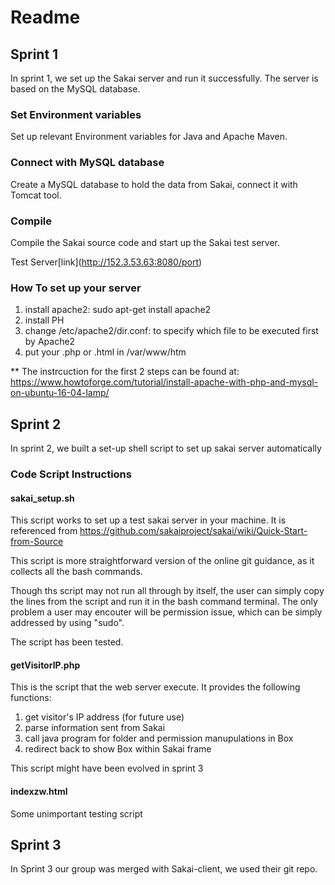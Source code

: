 # Readme
## Sprint 1
In sprint 1, we set up the Sakai server and run it successfully.
The server is based on the MySQL database. 
 
 
### Set Environment variables
 Set up relevant Environment variables for Java and Apache Maven.
 
   
### Connect with MySQL database
Create a MySQL database to hold the data from Sakai, connect it with Tomcat tool.


### Compile
Compile the Sakai source code and start up the Sakai test server. 


Test Server\[link\](http://152.3.53.63:8080/port)

### How To set up your server

1. install apache2: sudo apt-get install apache2
2. install PH
3. change /etc/apache2/dir.conf: to specify which file to be executed first by Apache2 
4. put your .php or .html in /var/www/htm

** The instrcuction for the first 2 steps can be found at: https://www.howtoforge.com/tutorial/install-apache-with-php-and-mysql-on-ubuntu-16-04-lamp/

## Sprint 2
In sprint 2, we built a set-up shell script to set up sakai server automatically 

### Code Script Instructions

#### sakai_setup.sh

This script works to set up a test sakai server in your machine. It is referenced from https://github.com/sakaiproject/sakai/wiki/Quick-Start-from-Source

This script is more straightforward version of the online git guidance, as it collects all the bash commands.

Though ths script may not run all through by itself, the user can simply copy the lines from the script and run it in the bash command terminal. The only problem a user may encouter will be permission issue, which can be simply addressed by using "sudo".

The script has been tested.

#### getVisitorIP.php

This is the script that the web server execute. It provides the following functions: 

1. get visitor's IP address (for future use)
2. parse information sent from Sakai
3. call java program for folder and permission manupulations in Box 
4. redirect back to show Box within Sakai frame

This script might have been evolved in sprint 3

#### indexzw.html

Some unimportant testing script

## Sprint 3
In Sprint 3 our group was merged with Sakai-client, we used their git repo.
